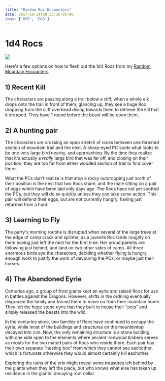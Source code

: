 ```yaml
---
title: "Random Roc Encounters"
date: 2017-10-14T08:35:36-05:00
tags: ['OSR', 'D&D']
---
```


# 1d4 Rocs

![](/post/random-roc-encounters/Rocweb.jpg)

Here's a few options on how to flesh out the 1d4 Rocs from my
[Random Mountain Encounters](/post/random-mountain-encounters/).

## 1) Recent Kill

The characters are passing along a trail below a cliff, when a whole elk drops
onto the trail in front of them, glancing up, they see a huge Roc dropping from
the cliff overhead diving towards them to retrieve the kill that it dropped.
They have 1 round before the beast will be upon them,

## 2) A hunting pair

The characters are crossing an open stretch of rocks between one forested section
of mountain trail and the next. A sharp-eyed PC spots what looks to be one very
large bird nearby, and approaching. By the time they realize that it's actually
a *really* large bird that was far off, and closing on their position, they are
too far from either wooded section of trail to find cover there.

What the PCs don't realize is that atop a rocky outcropping just north of their
position is the nest that two Rocs share, and the male sitting on a pair of eggs
which have been laid only days ago. The Rocs have not yet spotted the PCs, but
they will do so quickly unless they can take some action. This pair will defend
their eggs, but are not currently hungry, having just returned from a hunt.

## 3) Learning to Fly

The party's morning routine is disrupted when several of the large trees at the
edge of camp crack and splinter, as a juvenile Roc lands roughly on them having
just left the nest for the first time. Her proud parents are following just
behind, and land on two other sides of camp. All three enormous birds eye the
characters, deciding whether flying is hungry enough work to justify the work
of devouring the PCs, or maybe just their horses.

## 4) The Abandoned Eyrie

Centuries ago, a group of frost giants kept an eyrie and raised Rocs for use in
battles against the Dragons. However, shifts in the ordning eventually
disgraced the family and forced them to move on from their mountain home. They
left the huge stone eyrie that they built to house their "pets" and simply
released the beasts into the wild.

In the centuries since, two families of Rocs have continued to occupy the
eyrie, while most of the buildings and structures on the mountaintop decayed
into ruin. Now, the only remaining structure is a stone building, with one
side open to the elements where ancient ironwood timbers serves as roosts for
the two mated pairs of Rocs who reside there. Each pair has their own separate
"nesting box" from which they cannot see eachother, which is fortunate
otherwise they would almost certainly kill eachother.

Exploring the ruins of the erie might reveal some treasures left behind by the
giants when they left the place, but who knows what else has taken up residence
in the giants' decaying root cellar.
